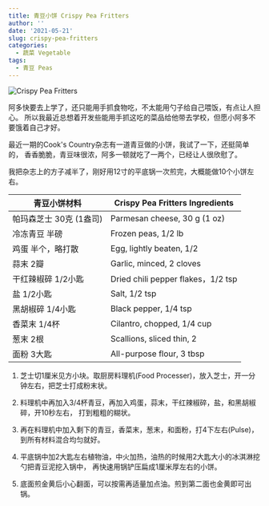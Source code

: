 ```yaml
---
title: 青豆小饼 Crispy Pea Fritters
author: ''
date: '2021-05-21'
slug: crispy-pea-fritters
categories:
  - 蔬菜 Vegetable
tags:
  - 青豆 Peas
---
```


![Crispy Pea Fritters](/img/2021-05-21-pea-fritters.jpg)

阿多快要去上学了，还只能用手抓食物吃，不太能用勺子给自己喂饭，有点让人担心。
所以我最近总想着开发些能用手抓这吃的菜品给他带去学校，但愿小阿多不要饿着自己才好。

最近一期的Cook's Country杂志有一道青豆做的小饼，我试了一下，还挺简单的，
香香脆脆，青豆味很浓，阿多一顿就吃了一两个，已经让人很欣慰了。

我把杂志上的方子减半了，刚好用12寸的平底锅一次煎完，大概能做10个小饼左右。

|青豆小饼材料                           |Crispy Pea Fritters Ingredients            |
|---------------------------------------|-------------------------|
|帕玛森芝士 30克 (1盎司)                |Parmesan cheese, 30 g (1 oz)            |
|冷冻青豆 半磅                          |Frozen peas, 1/2 lb            |
|鸡蛋 半个，略打散                             |Egg, lightly beaten, 1/2            |
|蒜末 2瓣                               |Garlic, minced, 2 cloves           |
|干红辣椒碎 1/2小匙                     |Dried chili pepper flakes，1/2 tsp|
|盐 1/2小匙                             |Salt, 1/2 tsp              |
|黑胡椒碎 1/4小匙                       |Black pepper, 1/4 tsp              |
|香菜末 1/4杯                           |Cilantro, chopped, 1/4 cup  |
|葱末 2根                               |Scallions, sliced thin, 2  |
|面粉 3大匙                             |All-purpose flour, 3 tbsp  |

1. 芝士切1厘米见方小块。取厨房料理机(Food Processer)，放入芝士，开一分钟左右，把芝士打成粉末状。

2. 料理机中再加入3/4杯青豆，再加入鸡蛋，蒜末，干红辣椒碎，盐，和黑胡椒碎，开10秒左右，
打到粗粗的糊状。

3. 再在料理机中加入剩下的青豆，香菜末，葱末，和面粉，打4下左右(Pulse)，到所有材料混合均匀就好。

4. 平底锅中加2大匙左右植物油，中火加热，油热的时候用2大匙大小的冰淇淋挖勺把青豆泥挖入锅中，
再快速用锅铲压扁成1厘米厚左右的小饼。

5. 底面煎金黄后小心翻面，可以按需再适量加点油。煎到第二面也金黄即可出锅。